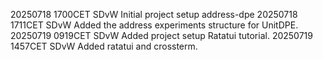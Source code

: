 20250718 1700CET SDvW  Initial project setup address-dpe
20250718 1711CET SDvW Added the address experiments structure for UnitDPE.
20250719 0919CET SDvW Added project setup Ratatui tutorial.
20250719 1457CET SDvW Added ratatui and crossterm.
